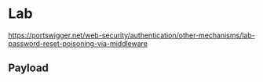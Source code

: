 # Lab

https://portswigger.net/web-security/authentication/other-mechanisms/lab-password-reset-poisoning-via-middleware

## Payload
